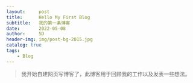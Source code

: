 ```yaml
---
layout:     post
title:      Hello My First Blog
subtitle:   我的第一条博客
date:       2022-05-08
author:     SD
header-img: img/post-bg-2015.jpg
catalog: true
tags:
    - Blog
---
```


>我开始自建网页写博客了，此博客用于回顾我的工作以及发表一些想法。
